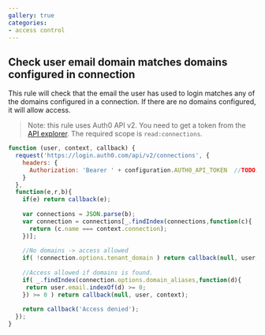 ```yaml
---
gallery: true
categories:
- access control
---
```

## Check user email domain matches domains configured in connection

This rule will check that the email the user has used to login matches any of the domains configured in a connection. If there are no domains configured, it will allow access.

> Note: this rule uses Auth0 API v2. You need to get a token from the [API explorer](https://auth0.com/docs/apiv2). The required scope is `read:connections`.

```js
function (user, context, callback) {
  request('https://login.auth0.com/api/v2/connections', {
    headers: {
      Authorization: 'Bearer ' + configuration.AUTH0_API_TOKEN  //TODO: replace with your own Auth0 APIv2 token
    }  
  },
  function(e,r,b){
    if(e) return callback(e);
    
    var connections = JSON.parse(b);
    var connection = connections[_.findIndex(connections,function(c){
      return (c.name === context.connection);
    })];
    
    //No domains -> access allowed
    if( !connection.options.tenant_domain ) return callback(null, user, context);
    
    //Access allowed if domains is found.
    if( _.findIndex(connection.options.domain_aliases,function(d){
     return user.email.indexOf(d) >= 0; 
    }) >= 0 ) return callback(null, user, context);
    
    return callback('Access denied');
  });
}
```
